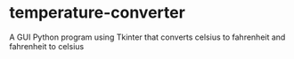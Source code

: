 # temperature-converter
A GUI Python program using Tkinter that converts celsius to fahrenheit and fahrenheit to celsius
